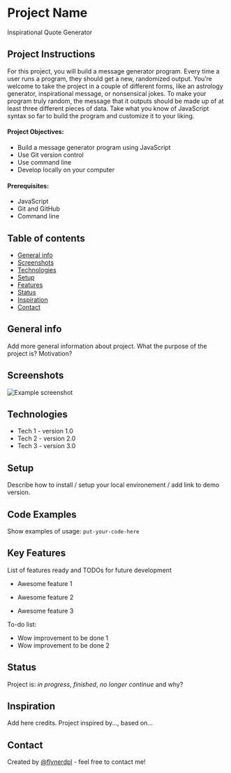 # Project Name

Inspirational Quote Generator

## Project Instructions

For this project, you will build a message generator program. Every time a user runs a program, they should get a new, randomized output. You’re welcome to take the project in a couple of different forms, like an astrology generator, inspirational message, or nonsensical jokes. To make your program truly random, the message that it outputs should be made up of at least three different pieces of data. Take what you know of JavaScript syntax so far to build the program and customize it to your liking.

#### Project Objectives:

-   Build a message generator program using JavaScript
-   Use Git version control
-   Use command line
-   Develop locally on your computer

#### Prerequisites:

-   JavaScript
-   Git and GitHub
-   Command line

## Table of contents

-   [General info](#general-info)
-   [Screenshots](#screenshots)
-   [Technologies](#technologies)
-   [Setup](#setup)
-   [Features](#features)
-   [Status](#status)
-   [Inspiration](#inspiration)
-   [Contact](#contact)

## General info

Add more general information about project. What the purpose of the project is? Motivation?

## Screenshots

![Example screenshot](./img/screenshot.png)

## Technologies

-   Tech 1 - version 1.0
-   Tech 2 - version 2.0
-   Tech 3 - version 3.0

## Setup

Describe how to install / setup your local environement / add link to demo version.

## Code Examples

Show examples of usage:
`put-your-code-here`

## Key Features

List of features ready and TODOs for future development

-   Awesome feature 1

-   Awesome feature 2

-   Awesome feature 3

To-do list:

-   Wow improvement to be done 1
-   Wow improvement to be done 2

## Status

Project is: _in progress_, _finished_, _no longer continue_ and why?

## Inspiration

Add here credits. Project inspired by..., based on...

## Contact

Created by [@flynerdpl](https://www.flynerd.pl/) - feel free to contact me!
